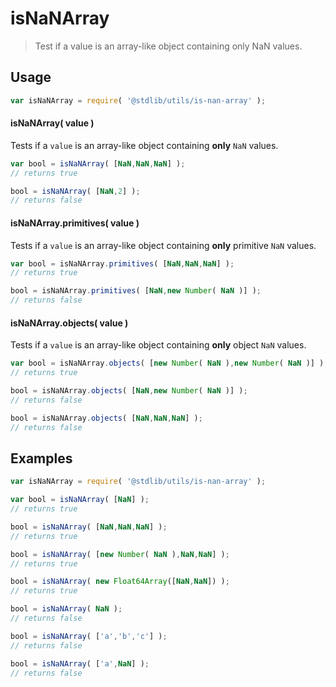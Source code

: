 # isNaNArray

> Test if a value is an array-like object containing only NaN values.


<section class="usage">

## Usage

``` javascript
var isNaNArray = require( '@stdlib/utils/is-nan-array' );
```

#### isNaNArray( value )

Tests if a `value` is an array-like object containing __only__ `NaN` values.

``` javascript
var bool = isNaNArray( [NaN,NaN,NaN] );
// returns true

bool = isNaNArray( [NaN,2] );
// returns false
```


#### isNaNArray.primitives( value )

Tests if a `value` is an array-like object containing __only__ primitive `NaN` values.

``` javascript
var bool = isNaNArray.primitives( [NaN,NaN,NaN] );
// returns true

bool = isNaNArray.primitives( [NaN,new Number( NaN )] );
// returns false
```

#### isNaNArray.objects( value )

Tests if a `value` is an array-like object containing __only__ object `NaN` values.

``` javascript
var bool = isNaNArray.objects( [new Number( NaN ),new Number( NaN )] );
// returns true

bool = isNaNArray.objects( [NaN,new Number( NaN )] );
// returns false

bool = isNaNArray.objects( [NaN,NaN,NaN] );
// returns false
```


<!-- </usage> -->


<section class="examples">

## Examples

``` javascript
var isNaNArray = require( '@stdlib/utils/is-nan-array' );

var bool = isNaNArray( [NaN] );
// returns true

bool = isNaNArray( [NaN,NaN,NaN] );
// returns true

bool = isNaNArray( [new Number( NaN ),NaN,NaN] );
// returns true

bool = isNaNArray( new Float64Array([NaN,NaN]) );
// returns true

bool = isNaNArray( NaN );
// returns false

bool = isNaNArray( ['a','b','c'] );
// returns false

bool = isNaNArray( ['a',NaN] );
// returns false
```

<!-- </examples> -->


<section class="links">

<!-- </links> -->
